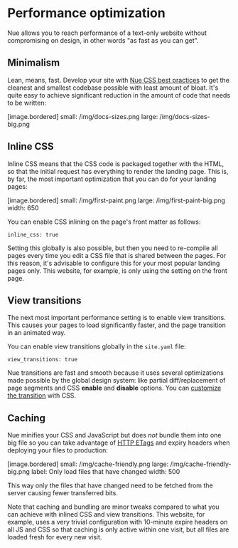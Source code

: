 
# Performance optimization
Nue allows you to reach performance of a text-only website without compromising on design, in other words "as fast as you can get".

## Minimalism
Lean, means, fast. Develop your site with [Nue CSS best practices](css-best-practices.html) to get the cleanest and smallest codebase possible with least amount of bloat. It's quite easy to achieve significant reduction in the amount of code that needs to be written:

[image.bordered]
  small: /img/docs-sizes.png
  large: /img/docs-sizes-big.png



## Inline CSS
Inline CSS means that the CSS code is packaged together with the HTML, so that the initial request has everything to render the landing page. This is, by far, the most important optimization that you can do for your landing pages:

[image.bordered]
  small: /img/first-paint.png
  large: /img/first-paint-big.png
  width: 650

You can enable CSS inlining on the page's front matter as follows:

```
inline_css: true
```

Setting this globally is also possible, but then you need to re-compile all pages every time you edit a CSS file that is shared between the pages. For this reason, it's advisable to configure this for your most popular landing pages only. This website, for example, is only using the setting on the front page.


## View transitions
The next most important performance setting is to enable view transitions.
This causes your pages to load significantly faster, and the page transition in an animated way.

You can enable view transitions globally in the `site.yaml` file:

```
view_transitions: true
```

Nue transitions are fast and smooth because it uses several optimizations made possible by the global design system: like partial diff/replacement of page segments and CSS **enable** and **disable** options. You can [customize the transition](reactivity.html#view-transitions) with CSS.


## Caching
Nue minifies your CSS and JavaScript but does *not* bundle them into one big file so you can take advantage of [HTTP ETags](//developer.mozilla.org/en-US/docs/Web/HTTP/Headers/ETag) and expiry headers when deploying your files to production:

[image.bordered]
  small: /img/cache-friendly.png
  large: /img/cache-friendly-big.png
  label: Only load files that have changed
  width: 500

This way only the files that have changed need to be fetched from the server causing fewer transferred bits.

Note that caching and bundling are minor tweaks compared to what you can achieve with inlined CSS and view transitions. This website, for example, uses a very trivial configuration with 10-minute expire headers on all JS and CSS so that caching is only active within one visit, but all files are loaded fresh for every new visit.
